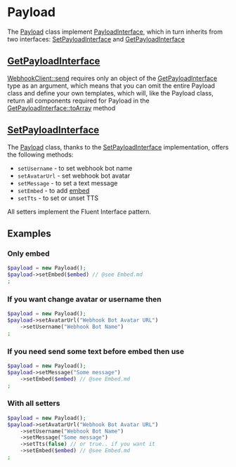 # Payload

The [Payload](../src/Payload.php) class implement [PayloadInterface](../src/Interface/Payload/PayloadInterface.php), which in turn inherits from two interfaces: [SetPayloadInterface](../src/Interface/Payload/SetPayloadInterface.php) and [GetPayloadInterface](../src/Interface/Payload/GetPayloadInterface.php)

## [GetPayloadInterface](../src/Interface/Payload/GetPayloadInterface.php)

[WebhookClient::send](../src/WebhookClient.php#L20) requires only an object of the [GetPayloadInterface](../src/Interface/Payload/GetPayloadInterface.php) type as an argument, which means that you can omit the entire Payload class and define your own templates, which will, like the Payload class, return all components required for Payload in the [GetPayloadInterface::toArray](../src/Interface/Payload/GetPayloadInterface.php#L12) method

## [SetPayloadInterface](../src/Interface/Payload/SetPayloadInterface.php)

The [Payload](../src/Payload.php) class, thanks to the [SetPayloadInterface](../src/Interface/Payload/SetPayloadInterface.php) implementation, offers the following methods:

- `setUsername` - to set webhook bot name
- `setAvatarUrl` - set webhook bot avatar
- `setMessage` - to set a text message
- `setEmbed` - to add [embed](Embed.md)
- `setTts` - to set or unset TTS

All setters implement the Fluent Interface pattern.

## Examples

### Only embed

```php
$payload = new Payload();
$payload->setEmbed($embed) // @see Embed.md
;
```

### If you want change avatar or username then

```php
$payload = new Payload();
$payload->setAvatarUrl("Webhook Bot Avatar URL")
    ->setUsername("Webhook Bot Name")
;
```

### If you need send some text before embed then use

```php
$payload = new Payload();
$payload->setMessage("Some message")
    ->setEmbed($embed) // @see Embed.md
;
```

### With all setters

```php
$payload = new Payload();
$payload->setAvatarUrl("Webhook Bot Avatar URL")
    ->setUsername("Webhook Bot Name")
    ->setMessage("Some message")
    ->setTts(false) // or true.. if you want it
    ->setEmbed($embed) // @see Embed.md
;
```
